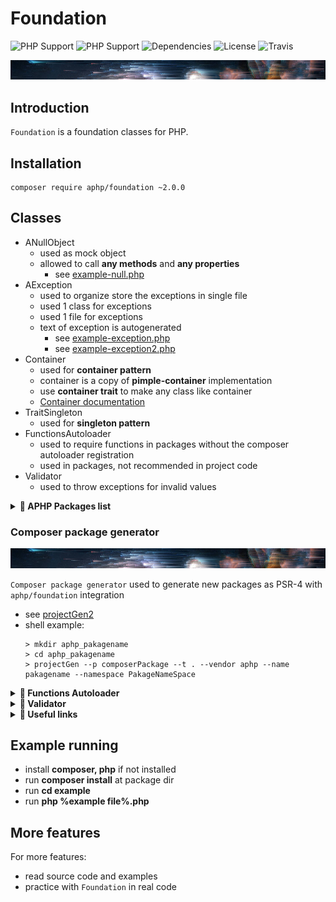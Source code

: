 # Foundation

![PHP Support](https://img.shields.io/badge/php-5.6-brightgreen.svg)
![PHP Support](https://img.shields.io/badge/php-7-brightgreen.svg)
![Dependencies](https://img.shields.io/badge/dependencies-none-brightgreen.svg)
![License](https://img.shields.io/badge/license-MIT-green.svg)
![Travis](https://travis-ci.org/GonistLelatel/aphp_foundation.svg?branch=master)

![PackageGenerator](images/package-gen.jpg)

## Introduction

`Foundation` is a foundation classes for PHP.

## Installation

```
composer require aphp/foundation ~2.0.0
```
## Classes

* ANullObject
	* used as mock object
	* allowed to call __any methods__ and __any properties__
		* see [example-null.php](example/example-null.php)
* AException
	* used to organize store the exceptions in single file
	* used 1 class for exceptions
	* used 1 file for exceptions
	* text of exception is autogenerated
		* see [example-exception.php](example/example-exception.php)
		* see [example-exception2.php](example/example-exception2.php)
* Container
	* used for __container pattern__
	* container is a copy of __pimple-container__ implementation
	* use __container trait__ to make any class like container
	* [Container documentation](DOC-CONTAINER.md)
* TraitSingleton
	* used for __singleton pattern__
* FunctionsAutoloader
	* used to require functions in packages without the composer autoloader registration
	* used in packages, not recommended in project code
* Validator
	* used to throw exceptions for invalid values

<details><summary><b>&#x1F535; APHP Packages list</b></summary>
<p>

![Class map](https://gonistlelatel.github.io/resources/foundation/map.jpg)

</p></details>

### Composer package generator

![PackageGenerator](images/package-gen.jpg)

`Composer package generator` used to generate new packages as PSR-4 with `aphp/foundation` integration

* see [projectGen2](https://github.com/GonistLelatel/projectGen2)
* shell example:
	```
	> mkdir aphp_pakagename
	> cd aphp_pakagename
	> projectGen --p composerPackage --t . --vendor aphp --name pakagename --namespace PakageNameSpace
	```

<details><summary><b>&#x1F535; Functions Autoloader</b></summary>
<p>

### Functions Autoloader

```php
<?php
namespace aphp\Foundation;

class FunctionsAutoloader {
	static function autoload() { }
}
```

Problem: PSR-4 cant load functions

https://stackoverflow.com/questions/24171078/composer-psr-how-to-autoload-functions

Solution:
```php
// Functions.php
<?php
namespace vendor/package;

class Functions extends \aphp\Foundation\FunctionsAutoloader { }

function foo() {

}

function bar() {

}
```
Call `Functions::autoload()` after `use`
```php
// SomeClass.php
<?php
namespace vendor/package;
Functions::autoload();

class SomeClass {
	function f1() {
		$a = foo(); // functions is visible
		$b = bar();
	}
}
```
</p></details>

<details><summary><b>&#x1F535; Validator</b></summary>
<p>

### Validator

Class
```php
define('INVALID', '__invalid___');

class Validator
{
	use TraitSingleton;

	public function validate(
		$validation,
		$value = null,
		$exceptionText = null
	);
}
```
`$validation`
* string
* Closure
* [ string ]
* [ Closure ]

`$value` - value for \Closure OR for function

`$exceptionText` - custom exception text

`validate()` return the result of __function__ OR __Closure__ execution, if it is VALID

Example usage with global function "validate":

```php
use function aphp\Foundation\validate;

$file = validate('is_file', 'invalid/path'); // throws
$file = validate('is_file', __FILE__); // ok

$file = validate(function(){ return false; }); // throws
$file = validate(function(){ return ''; }); // throws
$file = validate(function(){ return null; }); // throws
$file = validate(function(){ return INVALID; }); // throws
$file = validate(function(){ return true; }); // ok
$file = validate(function(){ return 0; }); // ok

// ! operator support
$text = validate(['!is_bool','!is_int'], 'text'); // ok
$text = validate(['!is_bool','is_int'], 'text'); // throws
$text = validate(['!is_string'], 'text'); // throws

$file = validate(
	function($value){ return is_string($value); },
	'hello world'
); // ok
```
Multiple rules
```php
$file = validate(['file_exists'], new StdClass); // error
$file = validate(['is_string','file_exists'], new StdClass); // no error, throws
```
Inheritance
```php
use function aphp\Foundation\validate;

class MyValidator extends Validator {
	protected function isValid($value) {
		return $value == 'hello world';
	}
}
Validator::$instance = new MyValidator;
$myvalidator = new MyValidator;

$file = validate(function(){ return 'hello world'; }); // ok
$file = validate(function(){ return 'bye world'; }); // throws
$file = $myvalidator->validate(function(){ return 'hello world'; }); // ok
$file = $myvalidator->validate(function(){ return 'bye world'; }); // throws
```

</p></details>

<details><summary><b>&#x1F535; Useful links</b></summary>
<p>

* Composer package generator
	* [projectGen2](https://github.com/GonistLelatel/projectGen2)
* Cmd windows
	* [WindowsPathEditor](https://rix0rrr.github.io/WindowsPathEditor/)
	* [conemu](https://conemu.github.io/)
* PHP downloads
	* [windows.php.net](https://windows.php.net/)
	* [xampp](https://www.apachefriends.org/ru/index.html)
	* [openserver](https://open-server.soft112.com/)
* PHP installations
	* [install-php-on-windows](https://www.utilizewindows.com/install-php-on-windows/)
	* [phpunit 5](https://phpunit.de/getting-started/phpunit-5.html)
	* [phpunit in bat](https://stackoverflow.com/questions/24861233/phpunit-setup-in-batch-file)
	* [composer in bat](http://leedavis81.github.io/global-installation-of-composer-on-windows/)
* Git client
	* [git](https://gitforwindows.org/)
	* [smartgit](https://www.syntevo.com/smartgit/)

</p>
</details>

## Example running
* install __composer, php__ if not installed
* run __composer install__ at package dir
* run __cd example__
* run __php %example file%.php__

## More features
For more features:
* read source code and examples
* practice with `Foundation` in real code
